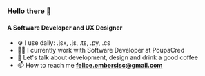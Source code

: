 <h3 align="left">Hello there 👋</h3>
<h4 align="left">A Software Developer and UX Designer</h4>

- ⚙️ I use daily: .jsx, .js, .ts, .py, .cs
- 🧑‍💻 I currently work with Software Developer at PoupaCred
- 💬 Let's talk about development, design and drink a good coffee
- 📫 How to reach me **felipe.embersisc@gmail.com**
